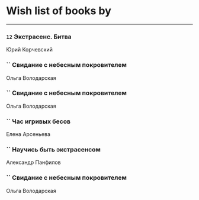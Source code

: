 # Wish list of books by [](https://ok.ru/profile/536771522733)
---

### `12` Экстрасенс. Битва
Юрий  Корчевский

### `` Свидание с небесным покровителем
Ольга Володарская

### `` Свидание с небесным покровителем
Ольга Володарская

### `` Час игривых бесов
Елена Арсеньева

### `` Научись быть экстрасенсом
Александр Панфилов

### `` Свидание с небесным покровителем
Ольга Володарская

